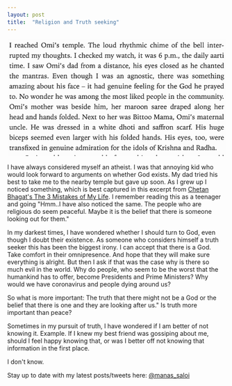 ```yaml
---
layout: post
title:  "Religion and Truth seeking"
---
```


![Agnostic](/assets/img/agnostic.png)

I have always considered myself an atheist. I was that annoying kid who would look forward to arguments on whether God exists. My dad tried his best to take me to the nearby temple but gave up soon. As I grew up I noticed something, which is best captured in this excerpt from [Chetan Bhagat's The 3 Mistakes of My Life]((https://www.goodreads.com/book/show/3320520-the-3-mistakes-of-my-life)). I remember reading this as a teenager and going "Hmm..I have also noticed the same. The people who are religious do seem peaceful. Maybe it is the belief that there is someone looking out for them."

In my darkest times, I have wondered whether I should turn to God, even though I doubt their existence. As someone who considers himself a truth seeker this has been the biggest irony. I can accept that there is a God. Take comfort in their omnipresence. And hope that they will make sure everything is alright. But then I ask if that was the case why is there so much evil in the world. Why do people, who seem to be the worst that the humankind has to offer, become Presidents and Prime Ministers? Why would we have coronavirus and people dying around us?

So what is more important: The truth that there might not be a God or the belief that there is one and they are looking after us." Is truth more important than peace?

Sometimes in my pursuit of truth, I have wondered if I am better of not knowing it. Example. If I knew my best friend was gossiping about me, should I feel happy knowing that, or was I better off not knowing that information in the first place.

I don't know.

Stay up to date with my latest posts/tweets here: [@manas_saloi](http://twitter.com/manas_saloi)
